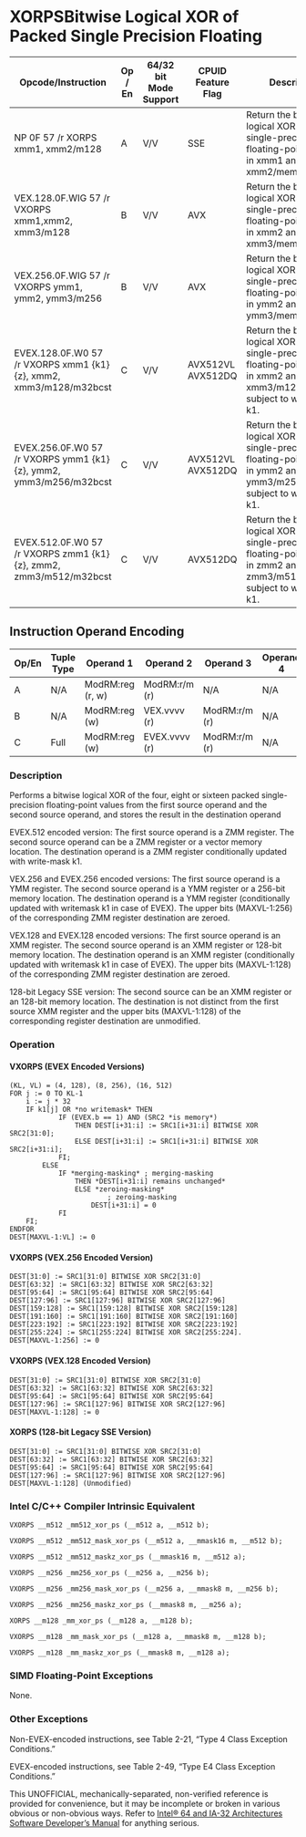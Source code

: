 # XORPS**Bitwise Logical XOR of Packed Single Precision Floating**

| Opcode/Instruction                                                | Op / En | 64/32 bit Mode Support | CPUID Feature Flag | Description                                                                                                                            |
| ----------------------------------------------------------------- | ------- | ---------------------- | ------------------ | -------------------------------------------------------------------------------------------------------------------------------------- |
| NP 0F 57 /r XORPS xmm1, xmm2/m128                                 | A       | V/V                    | SSE                | Return the bitwise logical XOR of packed single-precision floating-point values in xmm1 and xmm2/mem.                                  |
| VEX.128.0F.WIG 57 /r VXORPS xmm1,xmm2, xmm3/m128                  | B       | V/V                    | AVX                | Return the bitwise logical XOR of packed single-precision floating-point values in xmm2 and xmm3/mem.                                  |
| VEX.256.0F.WIG 57 /r VXORPS ymm1, ymm2, ymm3/m256                 | B       | V/V                    | AVX                | Return the bitwise logical XOR of packed single-precision floating-point values in ymm2 and ymm3/mem.                                  |
| EVEX.128.0F.W0 57 /r VXORPS xmm1 {k1}{z}, xmm2, xmm3/m128/m32bcst | C       | V/V                    | AVX512VL AVX512DQ  | Return the bitwise logical XOR of packed single-precision floating-point values in xmm2 and xmm3/m128/m32bcst subject to writemask k1. |
| EVEX.256.0F.W0 57 /r VXORPS ymm1 {k1}{z}, ymm2, ymm3/m256/m32bcst | C       | V/V                    | AVX512VL AVX512DQ  | Return the bitwise logical XOR of packed single-precision floating-point values in ymm2 and ymm3/m256/m32bcst subject to writemask k1. |
| EVEX.512.0F.W0 57 /r VXORPS zmm1 {k1}{z}, zmm2, zmm3/m512/m32bcst | C       | V/V                    | AVX512DQ           | Return the bitwise logical XOR of packed single-precision floating-point values in zmm2 and zmm3/m512/m32bcst subject to writemask k1. |

## Instruction Operand Encoding

| Op/En | Tuple Type | Operand 1        | Operand 2     | Operand 3     | Operand 4 |
| ----- | ---------- | ---------------- | ------------- | ------------- | --------- |
| A     | N/A        | ModRM:reg (r, w) | ModRM:r/m (r) | N/A           | N/A       |
| B     | N/A        | ModRM:reg (w)    | VEX.vvvv (r)  | ModRM:r/m (r) | N/A       |
| C     | Full       | ModRM:reg (w)    | EVEX.vvvv (r) | ModRM:r/m (r) | N/A       |

### Description

Performs a bitwise logical XOR of the four, eight or sixteen packed single-precision floating-point values from the first source operand and the second source operand, and stores the result in the destination operand

EVEX.512 encoded version: The first source operand is a ZMM register. The second source operand can be a ZMM register or a vector memory location. The destination operand is a ZMM register conditionally updated with write-mask k1.

VEX.256 and EVEX.256 encoded versions: The first source operand is a YMM register. The second source operand is a YMM register or a 256-bit memory location. The destination operand is a YMM register (conditionally updated with writemask k1 in case of EVEX). The upper bits (MAXVL-1:256) of the corresponding ZMM register destination are zeroed.

VEX.128 and EVEX.128 encoded versions: The first source operand is an XMM register. The second source operand is an XMM register or 128-bit memory location. The destination operand is an XMM register (conditionally updated with writemask k1 in case of EVEX). The upper bits (MAXVL-1:128) of the corresponding ZMM register destination are zeroed.

128-bit Legacy SSE version: The second source can be an XMM register or an 128-bit memory location. The destination is not distinct from the first source XMM register and the upper bits (MAXVL-1:128) of the corresponding register destination are unmodified.

### Operation

#### VXORPS (EVEX Encoded Versions)

```
(KL, VL) = (4, 128), (8, 256), (16, 512)
FOR j := 0 TO KL-1
    i := j * 32
    IF k1[j] OR *no writemask* THEN
            IF (EVEX.b == 1) AND (SRC2 *is memory*)
                THEN DEST[i+31:i] := SRC1[i+31:i] BITWISE XOR SRC2[31:0];
                ELSE DEST[i+31:i] := SRC1[i+31:i] BITWISE XOR SRC2[i+31:i];
            FI;
        ELSE
            IF *merging-masking* ; merging-masking
                THEN *DEST[i+31:i] remains unchanged*
                ELSE *zeroing-masking*
                        ; zeroing-masking
                    DEST[i+31:i] = 0
            FI
    FI;
ENDFOR
DEST[MAXVL-1:VL] := 0

```

#### VXORPS (VEX.256 Encoded Version)

```
DEST[31:0] := SRC1[31:0] BITWISE XOR SRC2[31:0]
DEST[63:32] := SRC1[63:32] BITWISE XOR SRC2[63:32]
DEST[95:64] := SRC1[95:64] BITWISE XOR SRC2[95:64]
DEST[127:96] := SRC1[127:96] BITWISE XOR SRC2[127:96]
DEST[159:128] := SRC1[159:128] BITWISE XOR SRC2[159:128]
DEST[191:160] := SRC1[191:160] BITWISE XOR SRC2[191:160]
DEST[223:192] := SRC1[223:192] BITWISE XOR SRC2[223:192]
DEST[255:224] := SRC1[255:224] BITWISE XOR SRC2[255:224].
DEST[MAXVL-1:256] := 0

```

#### VXORPS (VEX.128 Encoded Version)

```
DEST[31:0] := SRC1[31:0] BITWISE XOR SRC2[31:0]
DEST[63:32] := SRC1[63:32] BITWISE XOR SRC2[63:32]
DEST[95:64] := SRC1[95:64] BITWISE XOR SRC2[95:64]
DEST[127:96] := SRC1[127:96] BITWISE XOR SRC2[127:96]
DEST[MAXVL-1:128] := 0

```

#### XORPS (128-bit Legacy SSE Version)

```
DEST[31:0] := SRC1[31:0] BITWISE XOR SRC2[31:0]
DEST[63:32] := SRC1[63:32] BITWISE XOR SRC2[63:32]
DEST[95:64] := SRC1[95:64] BITWISE XOR SRC2[95:64]
DEST[127:96] := SRC1[127:96] BITWISE XOR SRC2[127:96]
DEST[MAXVL-1:128] (Unmodified)

```

### Intel C/C++ Compiler Intrinsic Equivalent

```
VXORPS __m512 _mm512_xor_ps (__m512 a, __m512 b);

```

```
VXORPS __m512 _mm512_mask_xor_ps (__m512 a, __mmask16 m, __m512 b);

```

```
VXORPS __m512 _mm512_maskz_xor_ps (__mmask16 m, __m512 a);

```

```
VXORPS __m256 _mm256_xor_ps (__m256 a, __m256 b);

```

```
VXORPS __m256 _mm256_mask_xor_ps (__m256 a, __mmask8 m, __m256 b);

```

```
VXORPS __m256 _mm256_maskz_xor_ps (__mmask8 m, __m256 a);

```

```
XORPS __m128 _mm_xor_ps (__m128 a, __m128 b);

```

```
VXORPS __m128 _mm_mask_xor_ps (__m128 a, __mmask8 m, __m128 b);

```

```
VXORPS __m128 _mm_maskz_xor_ps (__mmask8 m, __m128 a);

```

### SIMD Floating-Point Exceptions

None.

### Other Exceptions

Non-EVEX-encoded instructions, see Table 2-21, “Type 4 Class Exception Conditions.”

EVEX-encoded instructions, see Table 2-49, “Type E4 Class Exception Conditions.”

This UNOFFICIAL, mechanically-separated, non-verified reference is provided for convenience, but it may be
incomplete or broken in various obvious or non-obvious
ways. Refer to [Intel® 64 and IA-32 Architectures Software Developer’s Manual](https://software.intel.com/en-us/download/intel-64-and-ia-32-architectures-sdm-combined-volumes-1-2a-2b-2c-2d-3a-3b-3c-3d-and-4) for anything serious.
